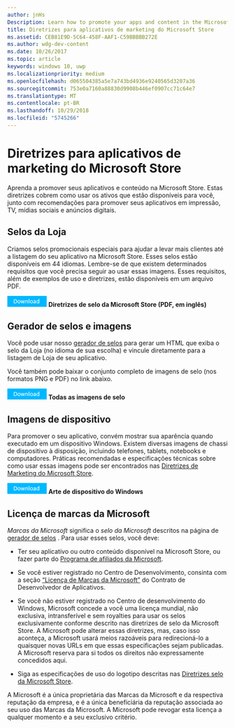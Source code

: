 ```yaml
---
author: jnHs
Description: Learn how to promote your apps and content in the Microsoft Store. These guidelines cover how to use the assets that are available to you, along with recommendations for promoting your apps in print, TV, social media and digital advertising.
title: Diretrizes para aplicativos de marketing do Microsoft Store
ms.assetid: CEB81E9D-5C64-458F-AAF1-C59BBBBB272E
ms.author: wdg-dev-content
ms.date: 10/26/2017
ms.topic: article
keywords: windows 10, uwp
ms.localizationpriority: medium
ms.openlocfilehash: d065504385a5e7a743bd4936e9240565d3207a36
ms.sourcegitcommit: 753e0a7160a88830d9908b446ef0907cc71c64e7
ms.translationtype: MT
ms.contentlocale: pt-BR
ms.lasthandoff: 10/29/2018
ms.locfileid: "5745266"
---
```

# <a name="microsoft-store-marketing-guidelines-for-apps"></a>Diretrizes para aplicativos de marketing do Microsoft Store

Aprenda a promover seus aplicativos e conteúdo na Microsoft Store. Estas diretrizes cobrem como usar os ativos que estão disponíveis para você, junto com recomendações para promover seus aplicativos em impressão, TV, mídias sociais e anúncios digitais.

## <a name="store-badges"></a>Selos da Loja

Criamos selos promocionais especiais para ajudar a levar mais clientes até a listagem do seu aplicativo na Microsoft Store. Esses selos estão disponíveis em 44 idiomas. Lembre-se de que existem determinados requisitos que você precisa seguir ao usar essas imagens. Esses requisitos, além de exemplos de uso e diretrizes, estão disponíveis em um arquivo PDF.

[ ![Botão Baixar](images/downloadbutton.png)](http://go.microsoft.com/fwlink/p/?LinkId=529769) **Diretrizes de selo da Microsoft Store (PDF, em inglês)**


## <a name="badge-generator-and-images"></a>Gerador de selos e imagens

Você pode usar nosso [gerador de selos](http://go.microsoft.com/fwlink/p/?LinkID=534236) para gerar um HTML que exiba o selo da Loja (no idioma de sua escolha) e vincule diretamente para a listagem de Loja de seu aplicativo.

Você também pode baixar o conjunto completo de imagens de selo (nos formatos PNG e PDF) no link abaixo.

[![Botão Download](images/downloadbutton.png)](http://go.microsoft.com/fwlink/p/?LinkId=529771) **Todas as imagens de selo**


## <a name="device-images"></a>Imagens de dispositivo

Para promover o seu aplicativo, convém mostrar sua aparência quando executado em um dispositivo Windows. Existem diversas imagens de chassi de dispositivo à disposição, incluindo telefones, tablets, notebooks e computadores. Práticas recomendadas e especificações técnicas sobre como usar essas imagens pode ser encontrados nas [Diretrizes de Marketing do Microsoft Store](http://go.microsoft.com/fwlink/p/?LinkId=529769).

[ ![Botão Baixar](images/downloadbutton.png)](https://go.microsoft.com/fwlink/p/?LinkId=533057) **Arte de dispositivo do Windows**

## <a name="license-to-microsoft-marks"></a>Licença de marcas da Microsoft

*Marcas da Microsoft* significa o *selo da Microsoft* descritos na página de [gerador de selos](http://go.microsoft.com/fwlink/p/?LinkID=534236) . Para usar esses selos, você deve:

-   Ter seu aplicativo ou outro conteúdo disponível na Microsoft Store, ou fazer parte do [Programa de afiliados da Microsoft](http://go.microsoft.com/fwlink/p/?LinkId=624463).

-   Se você estiver registrado no Centro de Desenvolvimento, consinta com a seção [“Licença de Marcas da Microsoft”](https://docs.microsoft.com/legal/windows/agreements/app-developer-agreement#license_to_mark) do Contrato de Desenvolvedor de Aplicativos.

-   Se você não estiver registrado no Centro de desenvolvimento do Windows, Microsoft concede a você uma licença mundial, não exclusiva, intransferível e sem royalties para usar os selos exclusivamente conforme descrito nas diretrizes de selo da Microsoft Store. A Microsoft pode alterar essas diretrizes, mas, caso isso aconteça, a Microsoft usará meios razoáveis para redirecioná-lo a quaisquer novas URLs em que essas especificações sejam publicadas. A Microsoft reserva para si todos os direitos não expressamente concedidos aqui.

-   Siga as especificações de uso do logotipo descritas nas [Diretrizes selo da Microsoft Store](http://go.microsoft.com/fwlink/p/?LinkId=529769).

A Microsoft é a única proprietária das Marcas da Microsoft e da respectiva reputação da empresa, e é a única beneficiária da reputação associada ao seu uso das Marcas da Microsoft. A Microsoft pode revogar esta licença a qualquer momento e a seu exclusivo critério.

 

 




